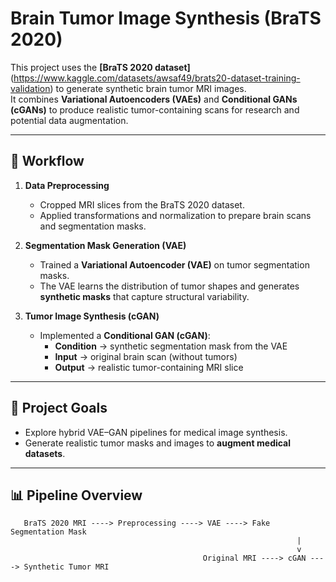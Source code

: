 # Brain Tumor Image Synthesis (BraTS 2020)

This project uses the **[BraTS 2020 dataset]**(https://www.kaggle.com/datasets/awsaf49/brats20-dataset-training-validation) to generate synthetic brain tumor MRI images.  
It combines **Variational Autoencoders (VAEs)** and **Conditional GANs (cGANs)** to produce realistic tumor-containing scans for research and potential data augmentation.

---

## 📂 Workflow

1. **Data Preprocessing**
   - Cropped MRI slices from the BraTS 2020 dataset.
   - Applied transformations and normalization to prepare brain scans and segmentation masks.

2. **Segmentation Mask Generation (VAE)**
   - Trained a **Variational Autoencoder (VAE)** on tumor segmentation masks.
   - The VAE learns the distribution of tumor shapes and generates **synthetic masks** that capture structural variability.

3. **Tumor Image Synthesis (cGAN)**
   - Implemented a **Conditional GAN (cGAN)**:
     - **Condition** → synthetic segmentation mask from the VAE  
     - **Input** → original brain scan (without tumors)  
     - **Output** → realistic tumor-containing MRI slice

---

## 🎯 Project Goals
- Explore hybrid VAE–GAN pipelines for medical image synthesis.
- Generate realistic tumor masks and images to **augment medical datasets**.

---

## 📊 Pipeline Overview

```text
   BraTS 2020 MRI ----> Preprocessing ----> VAE ----> Fake Segmentation Mask
                                                                |
                                                                v
                                           Original MRI ----> cGAN ----> Synthetic Tumor MRI


